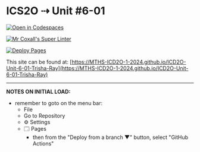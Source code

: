 # ICS2O ⇢ Unit #6-01

[![Open in Codespaces](https://classroom.github.com/assets/launch-codespace-2972f46106e565e64193e422d61a12cf1da4916b45550586e14ef0a7c637dd04.svg)](https://classroom.github.com/open-in-codespaces?assignment_repo_id=19504683)

[![Mr Coxall's Super Linter](https://github.com/MTHS-ICD2O-1-2024/ICD2O-Unit-6-01-Trisha-Ray/workflows/Mr%20Coxall's%20Super%20Linter/badge.svg)](https://github.com/MTHS-ICD2O-1-2024/ICD2O-Unit-6-01-Trisha-Ray/actions)

[![Deploy Pages](https://github.com/MTHS-ICD2O-1-2024/ICD2O-Unit-6-01-Trisha-Ray/workflows/Deploy%20Pages/badge.svg)](https://github.com/MTHS-ICD2O-1-2024/ICD2O-Unit-6-01-Trisha-Ray/actions)

This site can be found at: [https://MTHS-ICD2O-1-2024.github.io/ICD2O-Unit-6-01-Trisha-Ray](https://MTHS-ICD2O-1-2024.github.io/ICD2O-Unit-6-01-Trisha-Ray)

---

**NOTES ON INITIAL LOAD:**
- remember to goto on the menu bar:
  - File
  - Go to Repository
  - ⚙ Settings
  - 🗔 Pages
    - then from the "Deploy from a branch ▼" button, select "GitHub Actions"
